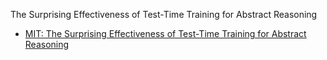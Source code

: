 
The Surprising Effectiveness of Test-Time Training for Abstract Reasoning

- [MIT: The Surprising Effectiveness of Test-Time Training for Abstract Reasoning](https://arxiv.org/abs/2411.07279)
